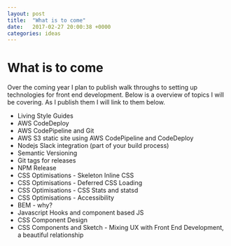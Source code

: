 ```yaml
---
layout: post
title:  "What is to come"
date:   2017-02-27 20:00:38 +0000
categories: ideas
---
```


# What is to come

Over the coming year I plan to publish walk throughs to setting up technologies for front end development. Below is
a overview of topics I will be covering. As I publish them I will link to them below.

* Living Style Guides
* AWS CodeDeploy
* AWS CodePipeline and Git
* AWS S3 static site using AWS CodePipeline and CodeDeploy
* Nodejs Slack integration (part of your build process)
* Semantic Versioning
* Git tags for releases
* NPM Release
* CSS Optimisations - Skeleton Inline CSS
* CSS Optimisations - Deferred CSS Loading
* CSS Optimisations - CSS Stats and statsd
* CSS Optimisations - Accessibility
* BEM - why?
* Javascript Hooks and component based JS
* CSS Component Design
* CSS Components and Sketch - Mixing UX with Front End Development, a beautiful relationship
